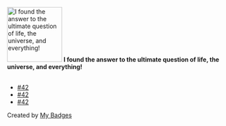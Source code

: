 <img src="https://my-badges.github.io/my-badges/the-ultimate-question.png" alt="I found the answer to the ultimate question of life, the universe, and everything!" title="I found the answer to the ultimate question of life, the universe, and everything!" width="128">
<strong>I found the answer to the ultimate question of life, the universe, and everything!</strong>
<br><br>

- <a href="https://github.com/kernox/Mastodon-Share-for-WordPress/issues/42">#42</a>
- <a href="https://github.com/mbiesiad/awesome-translations/issues/42">#42</a>
- <a href="https://github.com/hyli-org/devhub-hyli/issues/42">#42</a>


Created by <a href="https://github.com/my-badges/my-badges">My Badges</a>